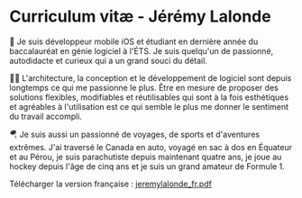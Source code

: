 # Curriculum vitæ - Jérémy Lalonde

👋 Je suis développeur mobile iOS et étudiant en dernière année du baccalauréat en génie logiciel à l'ÉTS. Je suis quelqu'un de passionné, autodidacte et curieux qui a un grand souci du détail. 

👨‍💻 L'architecture, la conception et le développement de logiciel sont depuis longtemps ce qui me passionne le plus. Être en mesure de proposer des solutions flexibles, modifiables et réutilisables qui sont à la fois esthétiques et agréables à l'utilisation est ce qui semble le plus me donner le sentiment du travail accompli.

🪂 Je suis aussi un passionné de voyages, de sports et d'aventures extrêmes. J'ai traversé le Canada en auto, voyagé en sac à dos en Équateur et au Pérou, je suis parachutiste depuis maintenant quatre ans, je joue au hockey depuis l'âge de cinq ans et je suis un grand amateur de Formule 1.

Télécharger la version française : [jeremylalonde_fr.pdf](./jeremylalonde_fr.pdf)

